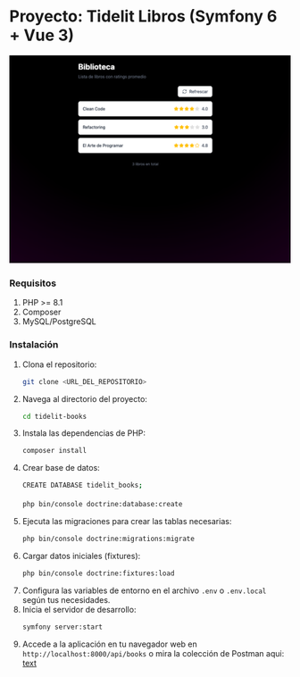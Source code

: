 # Proyecto: Tidelit Libros (Symfony 6 + Vue 3)
![alt text](docs/preview.png)

### Requisitos

1. PHP >= 8.1
2. Composer
5. MySQL/PostgreSQL


### Instalación
1. Clona el repositorio:
   ```bash
   git clone <URL_DEL_REPOSITORIO>
   ````
2. Navega al directorio del proyecto:
   ```bash
   cd tidelit-books
   ```
3. Instala las dependencias de PHP:
   ```bash
   composer install
   ```
4. Crear base de datos:
   ```bash
   CREATE DATABASE tidelit_books;

   php bin/console doctrine:database:create
   ```
5. Ejecuta las migraciones para crear las tablas necesarias:
    ```bash
    php bin/console doctrine:migrations:migrate
    ```
6. Cargar datos iniciales (fixtures):
    ```bash
    php bin/console doctrine:fixtures:load
    ```
7. Configura las variables de entorno en el archivo `.env` o `.env.local` según tus necesidades.
8. Inicia el servidor de desarrollo:
   ```bash
   symfony server:start
   ```
9. Accede a la aplicación en tu navegador web en `http://localhost:8000/api/books` o mira la colección de Postman aqui: [text](docs/books.postman_collection.json)